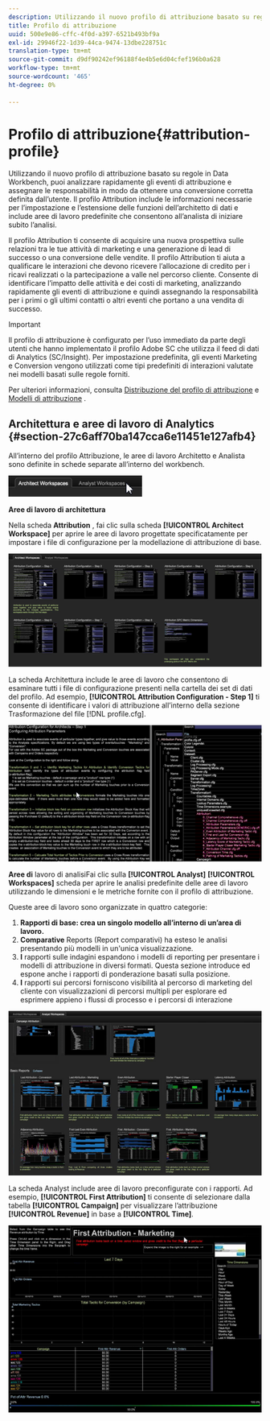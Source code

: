 ```yaml
---
description: Utilizzando il nuovo profilo di attribuzione basato su regole in Data Workbench, puoi analizzare rapidamente gli eventi di attribuzione e assegnare le responsabilità in modo da ottenere una conversione corretta definita dall’utente. Il profilo Attribution include le informazioni necessarie per l’impostazione e l’estensione delle funzioni dell’architetto di dati e include aree di lavoro predefinite che consentono all’analista di iniziare subito l’analisi.
title: Profilo di attribuzione
uuid: 500e9e86-cffc-4f0d-a397-6521b493bf9a
exl-id: 29946f22-1d39-44ca-9474-13dbe228751c
translation-type: tm+mt
source-git-commit: d9df90242ef96188f4e4b5e6d04cfef196b0a628
workflow-type: tm+mt
source-wordcount: '465'
ht-degree: 0%

---
```


# Profilo di attribuzione{#attribution-profile}

Utilizzando il nuovo profilo di attribuzione basato su regole in Data Workbench, puoi analizzare rapidamente gli eventi di attribuzione e assegnare le responsabilità in modo da ottenere una conversione corretta definita dall’utente. Il profilo Attribution include le informazioni necessarie per l’impostazione e l’estensione delle funzioni dell’architetto di dati e include aree di lavoro predefinite che consentono all’analista di iniziare subito l’analisi.

Il profilo Attribution ti consente di acquisire una nuova prospettiva sulle relazioni tra le tue attività di marketing e una generazione di lead di successo o una conversione delle vendite. Il profilo Attribution ti aiuta a qualificare le interazioni che devono ricevere l’allocazione di credito per i ricavi realizzati o la partecipazione a valle nel percorso cliente. Consente di identificare l’impatto delle attività e dei costi di marketing, analizzando rapidamente gli eventi di attribuzione e quindi assegnando la responsabilità per i primi o gli ultimi contatti o altri eventi che portano a una vendita di successo.

<!-- <a id="section_648A288E4CA84D579884BC161085C4D5"></a> -->

>[!IMPORTANT]
>
>Il profilo di attribuzione è configurato per l’uso immediato da parte degli utenti che hanno implementato il profilo Adobe SC che utilizza il feed di dati di Analytics (SC/Insight). Per impostazione predefinita, gli eventi Marketing e Conversion vengono utilizzati come tipi predefiniti di interazioni valutate nei modelli basati sulle regole forniti.

Per ulteriori informazioni, consulta [Distribuzione del profilo di attribuzione](../../../../home/c-get-started/c-attribution-profiles/c-rules-attrib/c-attrib-profile-deploy.md#concept-fbcb5800cd6a40cc901e61f3882988c0) e [Modelli di attribuzione](../../../../home/c-get-started/c-attribution-profiles/c-rules-attrib/c-attrib-models.md#concept-e209c7e86a5c4008ad6d78fdf4ea032d) .

## Architettura e aree di lavoro di Analytics {#section-27c6aff70ba147cca6e11451e127afb4}

All’interno del profilo Attribuzione, le aree di lavoro Architetto e Analista sono definite in schede separate all’interno del workbench.

![](assets/attribution_profile_tabs.png)

**Aree di lavoro di architettura**

Nella scheda **Attribution** , fai clic sulla scheda **[!UICONTROL Architect Workspace]** per aprire le aree di lavoro progettate specificatamente per impostare i file di configurazione per la modellazione di attribuzione di base.

![](assets/attribution_profile_arch.png)

La scheda Architettura include le aree di lavoro che consentono di esaminare tutti i file di configurazione presenti nella cartella dei set di dati del profilo. Ad esempio, **[!UICONTROL Attribution Configuration - Step 1]** ti consente di identificare i valori di attribuzione all’interno della sezione Trasformazione del file [!DNL profile.cfg].

![](assets/attribution_profile_arch_step1.png)

**Aree di** lavoro di analisiFai clic sulla  **[!UICONTROL Analyst]** **[!UICONTROL Workspaces]** scheda per aprire le analisi predefinite delle aree di lavoro utilizzando le dimensioni e le metriche fornite con il profilo di attribuzione.

Queste aree di lavoro sono organizzate in quattro categorie:

1. **Rapporti di base: crea un singolo modello all’interno di un’area di lavoro.** 
1. **Comparative** Reports (Report comparativi) ha esteso le analisi presentando più modelli in un&#39;unica visualizzazione.
1. **I** rapporti sulle indagini espandono i modelli di reporting per presentare i modelli di attribuzione in diversi formati. Questa sezione introduce ed espone anche i rapporti di ponderazione basati sulla posizione.
1. **I** rapporti sui percorsi forniscono visibilità al percorso di marketing del cliente con visualizzazioni di percorsi multipli per esplorare ed esprimere appieno i flussi di processo e i percorsi di interazione

![](assets/attribution_profile_analyst.png)

La scheda Analyst include aree di lavoro preconfigurate con i rapporti. Ad esempio, **[!UICONTROL First Attribution]** ti consente di selezionare dalla tabella **[!UICONTROL Campaign]** per visualizzare l’attribuzione **[!UICONTROL Revenue]** in base a **[!UICONTROL Time]**.

![](assets/attribution_profile_analyst_step1.png)
